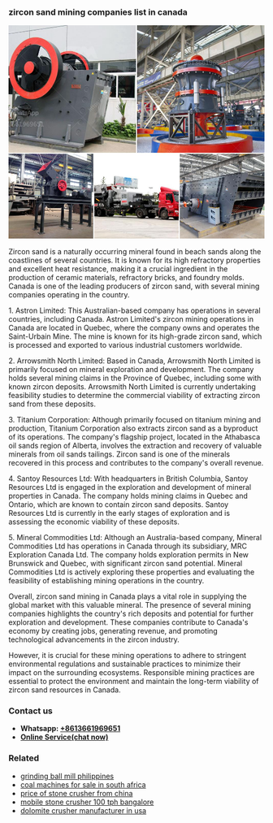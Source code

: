 <h3>zircon sand mining companies list in canada</h3><img src='1702952821.jpg' alt=''><p>Zircon sand is a naturally occurring mineral found in beach sands along the coastlines of several countries. It is known for its high refractory properties and excellent heat resistance, making it a crucial ingredient in the production of ceramic materials, refractory bricks, and foundry molds. Canada is one of the leading producers of zircon sand, with several mining companies operating in the country.</p><p>1. Astron Limited: This Australian-based company has operations in several countries, including Canada. Astron Limited's zircon mining operations in Canada are located in Quebec, where the company owns and operates the Saint-Urbain Mine. The mine is known for its high-grade zircon sand, which is processed and exported to various industrial customers worldwide.</p><p>2. Arrowsmith North Limited: Based in Canada, Arrowsmith North Limited is primarily focused on mineral exploration and development. The company holds several mining claims in the Province of Quebec, including some with known zircon deposits. Arrowsmith North Limited is currently undertaking feasibility studies to determine the commercial viability of extracting zircon sand from these deposits.</p><p>3. Titanium Corporation: Although primarily focused on titanium mining and production, Titanium Corporation also extracts zircon sand as a byproduct of its operations. The company's flagship project, located in the Athabasca oil sands region of Alberta, involves the extraction and recovery of valuable minerals from oil sands tailings. Zircon sand is one of the minerals recovered in this process and contributes to the company's overall revenue.</p><p>4. Santoy Resources Ltd: With headquarters in British Columbia, Santoy Resources Ltd is engaged in the exploration and development of mineral properties in Canada. The company holds mining claims in Quebec and Ontario, which are known to contain zircon sand deposits. Santoy Resources Ltd is currently in the early stages of exploration and is assessing the economic viability of these deposits.</p><p>5. Mineral Commodities Ltd: Although an Australia-based company, Mineral Commodities Ltd has operations in Canada through its subsidiary, MRC Exploration Canada Ltd. The company holds exploration permits in New Brunswick and Quebec, with significant zircon sand potential. Mineral Commodities Ltd is actively exploring these properties and evaluating the feasibility of establishing mining operations in the country.</p><p>Overall, zircon sand mining in Canada plays a vital role in supplying the global market with this valuable mineral. The presence of several mining companies highlights the country's rich deposits and potential for further exploration and development. These companies contribute to Canada's economy by creating jobs, generating revenue, and promoting technological advancements in the zircon industry.</p><p>However, it is crucial for these mining operations to adhere to stringent environmental regulations and sustainable practices to minimize their impact on the surrounding ecosystems. Responsible mining practices are essential to protect the environment and maintain the long-term viability of zircon sand resources in Canada.</p><h3>Contact us</h3><ul><li><strong>Whatsapp:&nbsp;<a href="https://wa.me/8613661969651">+8613661969651</a></strong></li><li><a href="https://swt.shibang-china.com/?git&amp;zhl&amp;zircon sand mining companies list in canada"><strong>Online Service(chat now)</strong></a></li></ul><h3>Related</h3><ul><li><a href='grinding ball mill philippines.md'>grinding ball mill philippines</a></li><li><a href='coal machines for sale in south africa.md'>coal machines for sale in south africa</a></li><li><a href='price of stone crusher from china.md'>price of stone crusher from china</a></li><li><a href='mobile stone crusher 100 tph bangalore.md'>mobile stone crusher 100 tph bangalore</a></li><li><a href='dolomite crusher manufacturer in usa.md'>dolomite crusher manufacturer in usa</a></li></ul>